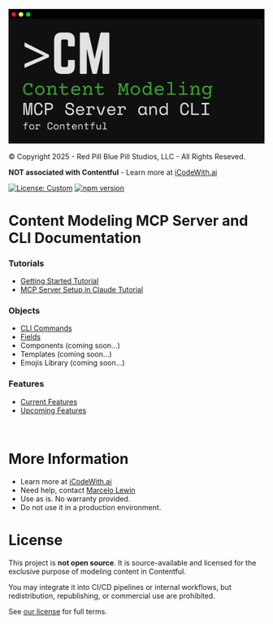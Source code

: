 ![Content Modeling MCP Server and CLI for Contentful](./common/docs/assets/cmcli-logo.png)

© Copyright 2025 - Red Pill Blue Pill Studios, LLC - All Rights Reseved.

**NOT associated with Contentful** - Learn more at [iCodeWith.ai](https://iCodeWith.ai/)

[![License: Custom](https://img.shields.io/badge/license-Custom-lightgrey)](LICENSE.md)
[![npm version](https://img.shields.io/npm/v/@icodewith-ai/content-modeling-cli.svg)](https://www.npmjs.com/package/@icodewith-ai/content-modeling-cli)

# Content Modeling MCP Server and CLI Documentation

### Tutorials
- [Getting Started Tutorial](tutorials/getting-started/README.md)
- [MCP Server Setup in Claude Tutorial](tutorials/mcp-server-claude-setup/README.md)

### Objects
- [CLI Commands](commands/README.md)
- [Fields](fields/README.md)
- Components (coming soon...)
- Templates (coming soon...)
- Emojis Library (coming soon...)

### Features
- [Current Features](features/current-features.md)
- [Upcoming Features](features/upcoming-features.md)

<br>

# More Information
- Learn more at [iCodeWith.ai](https://iCodeWith.ai/)
- Need help, contact [Marcelo Lewin](mailto:marcelo@icodewith.ai)
- Use as is.  No warranty provided.  
- Do not use it in a production environment.

# License

This project is **not open source**. It is source-available and licensed for the exclusive purpose of modeling content in Contentful.

You may integrate it into CI/CD pipelines or internal workflows, but redistribution, republishing, or commercial use are prohibited.

See [our license](../../LICENSE.md) for full terms.